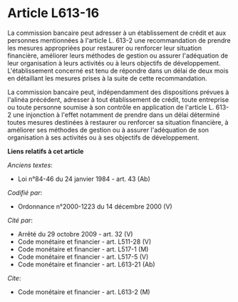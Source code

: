 # Article L613-16

La commission bancaire peut adresser à un établissement de crédit et aux personnes mentionnées à l'article L. 613-2 une
recommandation de prendre les mesures appropriées pour restaurer ou renforcer leur situation financière, améliorer leurs
méthodes de gestion ou assurer l'adéquation de leur organisation à leurs activités ou à leurs objectifs de développement.
L'établissement concerné est tenu de répondre dans un délai de deux mois en détaillant les mesures prises à la suite de cette
recommandation.

La commission bancaire peut, indépendamment des dispositions prévues à l'alinéa précédent, adresser à tout établissement de
crédit, toute entreprise ou toute personne soumise à son contrôle en application de l'article L. 613-2 une injonction à
l'effet notamment de prendre dans un délai déterminé toutes mesures destinées à restaurer ou renforcer sa situation
financière, à améliorer ses méthodes de gestion ou à assurer l'adéquation de son organisation à ses activités ou à ses
objectifs de développement.

**Liens relatifs à cet article**

_Anciens textes_:

  - Loi n°84-46 du 24 janvier 1984 - art. 43 (Ab)

_Codifié par_:

  - Ordonnance n°2000-1223 du 14 décembre 2000 (V)

_Cité par_:

  - Arrêté du 29 octobre 2009 - art. 32 (V)
  - Code monétaire et financier - art. L511-28 (V)
  - Code monétaire et financier - art. L517-1 (M)
  - Code monétaire et financier - art. L517-5 (V)
  - Code monétaire et financier - art. L613-21 (Ab)

_Cite_:

  - Code monétaire et financier - art. L613-2 (M)
